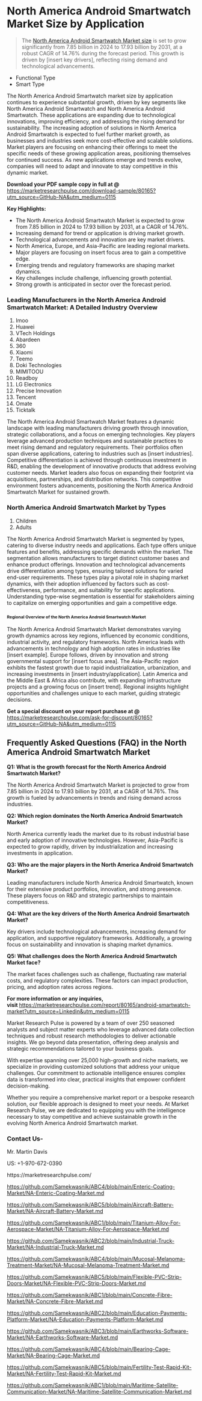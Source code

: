 <h1>North America Android Smartwatch Market&nbsp;Size by Application</h1><blockquote><p>The <a href="https://marketresearchpulse.com/download-sample/80165?utm_source=GitHub-NA&amp;utm_medium=0115">North America Android Smartwatch Market size</a> is set to grow significantly from 7.85 billion in 2024 to 17.93 billion by 2031, at a robust CAGR of 14.76% during the forecast period. This growth is driven by [insert key drivers], reflecting rising demand and technological advancements.</p></blockquote><ul><li>Functional Type<li> Smart Type</li></ul><p>The North America Android Smartwatch market size by application continues to experience substantial growth, driven by key segments like North America Android Smartwatch and North America Android Smartwatch. These applications are expanding due to technological innovations, improving efficiency, and addressing the rising demand for sustainability. The increasing adoption of solutions in North America Android Smartwatch is expected to fuel further market growth, as businesses and industries seek more cost-effective and scalable solutions. Market players are focusing on enhancing their offerings to meet the specific needs of these growing application areas, positioning themselves for continued success. As new applications emerge and trends evolve, companies will need to adapt and innovate to stay competitive in this dynamic market.</p><p><strong>Download your PDF sample copy in full at @ </strong><a href="https://marketresearchpulse.com/download-sample/80165?utm_source=GitHub-NA&amp;utm_medium=0115">https://marketresearchpulse.com/download-sample/80165?utm_source=GitHub-NA&amp;utm_medium=0115</a></p><p><strong>Key Highlights: </strong></p><ul><li>The North America Android Smartwatch Market is expected to grow from 7.85 billion in 2024 to 17.93 billion by 2031, at a CAGR of 14.76%.</li><li>Increasing demand for trend or application is driving market growth.</li><li>Technological advancements and innovation are key market drivers.</li><li>North America, Europe, and Asia-Pacific are leading regional markets.</li><li>Major players are focusing on insert focus area to gain a competitive edge.</li><li>Emerging trends and regulatory frameworks are shaping market dynamics.</li><li>Key challenges include challenge, influencing growth potential.</li><li>Strong growth is anticipated in sector over the forecast period.</li></ul><h3>Leading Manufacturers in the North America Android Smartwatch Market: A Detailed Industry Overview</h3><ol><li>Imoo</li><li>Huawei</li><li>VTech Holdings</li><li>Abardeen</li><li>360</li><li>Xiaomi</li><li>Teemo</li><li>Doki Technologies</li><li>MIMITOOU</li><li>Readboy</li><li>LG Electronics</li><li>Precise Innovation</li><li>Tencent</li><li>Omate</li><li>Ticktalk</li></ol><div class="flex max-w-full flex-col flex-grow"><div class="min-h-8 text-message flex w-full flex-col items-end gap-2 whitespace-normal break-words [.text-message+&amp;]:mt-5" dir="auto" data-message-author-role="assistant" data-message-id="fd8432e4-4910-450d-b182-61b7bfb0a01f" data-message-model-slug="gpt-4o"><div class="flex w-full flex-col gap-1 empty:hidden first:pt-[3px]"><div class="markdown prose w-full break-words dark:prose-invert light"><p>The North America Android Smartwatch Market features a dynamic landscape with leading manufacturers driving growth through innovation, strategic collaborations, and a focus on emerging technologies. Key players leverage advanced production techniques and sustainable practices to meet rising demand and regulatory requirements. Their portfolios often span diverse applications, catering to industries such as [insert industries]. Competitive differentiation is achieved through continuous investment in R&amp;D, enabling the development of innovative products that address evolving customer needs. Market leaders also focus on expanding their footprint via acquisitions, partnerships, and distribution networks. This competitive environment fosters advancements, positioning the North America Android Smartwatch Market for sustained growth.</p></div></div></div></div><h3>North America Android Smartwatch Market by Types</h3><ol><li>Children<li> Adults</li></ol><div class="flex max-w-full flex-col flex-grow"><div class="min-h-8 text-message flex w-full flex-col items-end gap-2 whitespace-normal break-words [.text-message+&amp;]:mt-5" dir="auto" data-message-author-role="assistant" data-message-id="084470be-0bb7-4664-bddf-5156b4f41249" data-message-model-slug="gpt-4o-mini"><div class="flex w-full flex-col gap-1 empty:hidden first:pt-[3px]"><div class="markdown prose w-full break-words dark:prose-invert light"><p>The North America Android Smartwatch Market is segmented by types, catering to diverse industry needs and applications. Each type offers unique features and benefits, addressing specific demands within the market. The segmentation allows manufacturers to target distinct customer bases and enhance product offerings. Innovation and technological advancements drive differentiation among types, ensuring tailored solutions for varied end-user requirements. These types play a pivotal role in shaping market dynamics, with their adoption influenced by factors such as cost-effectiveness, performance, and suitability for specific applications. Understanding type-wise segmentation is essential for stakeholders aiming to capitalize on emerging opportunities and gain a competitive edge.</p></div></div></div></div><h3><span style="font-size: 11px;">Regional Overview of the North America Android Smartwatch Market</span></h3><div class="flex max-w-full flex-col flex-grow"><div class="min-h-8 text-message flex w-full flex-col items-end gap-2 whitespace-normal break-words [.text-message+&amp;]:mt-5" dir="auto" data-message-author-role="assistant" data-message-id="e9038762-ce64-4e30-91c9-9bd413514231" data-message-model-slug="gpt-4o-mini"><div class="flex w-full flex-col gap-1 empty:hidden first:pt-[3px]"><div class="markdown prose w-full break-words dark:prose-invert light"><p>The North America Android Smartwatch Market demonstrates varying growth dynamics across key regions, influenced by economic conditions, industrial activity, and regulatory frameworks. North America leads with advancements in technology and high adoption rates in industries like [insert example]. Europe follows, driven by innovation and strong governmental support for [insert focus area]. The Asia-Pacific region exhibits the fastest growth due to rapid industrialization, urbanization, and increasing investments in [insert industry/application]. Latin America and the Middle East &amp; Africa also contribute, with expanding infrastructure projects and a growing focus on [insert trend]. Regional insights highlight opportunities and challenges unique to each market, guiding strategic decisions.</p></div></div></div></div><p><strong>Get a special discount on your report purchase at @ </strong><a href="https://marketresearchpulse.com/ask-for-discount/80165?utm_source=GitHub-NA&amp;utm_medium=0115">https://marketresearchpulse.com/ask-for-discount/80165?utm_source=GitHub-NA&amp;utm_medium=0115</a></p><h2>Frequently Asked Questions (FAQ) in the North America Android Smartwatch Market</h2><p><strong>Q1: What is the growth forecast for the North America Android Smartwatch Market?</strong></p><p>The North America Android Smartwatch Market is projected to grow from 7.85 billion in 2024 to 17.93 billion by 2031, at a CAGR of 14.76%. This growth is fueled by advancements in trends and rising demand across industries.</p><p><strong>Q2: Which region dominates the North America Android Smartwatch Market?</strong></p><p>North America currently leads the market due to its robust industrial base and early adoption of innovative technologies. However, Asia-Pacific is expected to grow rapidly, driven by industrialization and increasing investments in application.</p><p><strong>Q3: Who are the major players in the North America Android Smartwatch Market?</strong></p><p>Leading manufacturers include North America Android Smartwatch, known for their extensive product portfolios, innovation, and strong presence. These players focus on R&amp;D and strategic partnerships to maintain competitiveness.</p><p><strong>Q4: What are the key drivers of the North America Android Smartwatch Market?</strong></p><p>Key drivers include technological advancements, increasing demand for application, and supportive regulatory frameworks. Additionally, a growing focus on sustainability and innovation is shaping market dynamics.</p><p><strong>Q5: What challenges does the North America Android Smartwatch Market face?</strong></p><p>The market faces challenges such as challenge, fluctuating raw material costs, and regulatory complexities. These factors can impact production, pricing, and adoption rates across regions.</p><p><strong>For more information or any inquiries, visit&nbsp;</strong><a href="https://marketresearchpulse.com/report/80165/android-smartwatch-market?utm_source=Linkedin&utm_medium=0115">https://marketresearchpulse.com/report/80165/android-smartwatch-market?utm_source=Linkedin&utm_medium=0115</a></p><p>Market Research Pulse is powered by a team of over 250 seasoned analysts and subject matter experts who leverage advanced data collection techniques and robust research methodologies to deliver actionable insights. We go beyond data presentation, offering deep analysis and strategic recommendations tailored to your business goals.</p><p>With expertise spanning over 25,000 high-growth and niche markets, we specialize in providing customized solutions that address your unique challenges. Our commitment to actionable intelligence ensures complex data is transformed into clear, practical insights that empower confident decision-making.</p><p>Whether you require a comprehensive market report or a bespoke research solution, our flexible approach is designed to meet your needs. At Market Research Pulse, we are dedicated to equipping you with the intelligence necessary to stay competitive and achieve sustainable growth in the evolving North America Android Smartwatch market.</p><h3><strong>Contact Us-</strong></h3><p>Mr. Martin Davis</p><p>US: +1-970-672-0390</p><p>https://marketresearchpulse.com/</p><p><a href="https://github.com/Samekwasnik/ABC4/blob/main/Enteric-Coating-Market/NA-Enteric-Coating-Market.md">https://github.com/Samekwasnik/ABC4/blob/main/Enteric-Coating-Market/NA-Enteric-Coating-Market.md</a></p><p><a href="https://github.com/Samekwasnik/ABC5/blob/main/Aircraft-Battery-Market/NA-Aircraft-Battery-Market.md">https://github.com/Samekwasnik/ABC5/blob/main/Aircraft-Battery-Market/NA-Aircraft-Battery-Market.md</a></p><p><a href="https://github.com/Samekwasnik/ABC1/blob/main/Titanium-Alloy-For-Aerospace-Market/NA-Titanium-Alloy-For-Aerospace-Market.md">https://github.com/Samekwasnik/ABC1/blob/main/Titanium-Alloy-For-Aerospace-Market/NA-Titanium-Alloy-For-Aerospace-Market.md</a></p><p><a href="https://github.com/Samekwasnik/ABC2/blob/main/Industrial-Truck-Market/NA-Industrial-Truck-Market.md">https://github.com/Samekwasnik/ABC2/blob/main/Industrial-Truck-Market/NA-Industrial-Truck-Market.md</a></p><p><a href="https://github.com/Samekwasnik/ABC4/blob/main/Mucosal-Melanoma-Treatment-Market/NA-Mucosal-Melanoma-Treatment-Market.md">https://github.com/Samekwasnik/ABC4/blob/main/Mucosal-Melanoma-Treatment-Market/NA-Mucosal-Melanoma-Treatment-Market.md</a></p><p><a href="https://github.com/Samekwasnik/ABC5/blob/main/Flexible-PVC-Strip-Doors-Market/NA-Flexible-PVC-Strip-Doors-Market.md">https://github.com/Samekwasnik/ABC5/blob/main/Flexible-PVC-Strip-Doors-Market/NA-Flexible-PVC-Strip-Doors-Market.md</a></p><p><a href="https://github.com/Samekwasnik/ABC1/blob/main/Concrete-Fibre-Market/NA-Concrete-Fibre-Market.md">https://github.com/Samekwasnik/ABC1/blob/main/Concrete-Fibre-Market/NA-Concrete-Fibre-Market.md</a></p><p><a href="https://github.com/Samekwasnik/ABC2/blob/main/Education-Payments-Platform-Market/NA-Education-Payments-Platform-Market.md">https://github.com/Samekwasnik/ABC2/blob/main/Education-Payments-Platform-Market/NA-Education-Payments-Platform-Market.md</a></p><p><a href="https://github.com/Samekwasnik/ABC3/blob/main/Earthworks-Software-Market/NA-Earthworks-Software-Market.md">https://github.com/Samekwasnik/ABC3/blob/main/Earthworks-Software-Market/NA-Earthworks-Software-Market.md</a></p><p><a href="https://github.com/Samekwasnik/ABC4/blob/main/Bearing-Cage-Market/NA-Bearing-Cage-Market.md">https://github.com/Samekwasnik/ABC4/blob/main/Bearing-Cage-Market/NA-Bearing-Cage-Market.md</a></p><p><a href="https://github.com/Samekwasnik/ABC5/blob/main/Fertility-Test-Rapid-Kit-Market/NA-Fertility-Test-Rapid-Kit-Market.md">https://github.com/Samekwasnik/ABC5/blob/main/Fertility-Test-Rapid-Kit-Market/NA-Fertility-Test-Rapid-Kit-Market.md</a></p><p><a href="https://github.com/Samekwasnik/ABC1/blob/main/Maritime-Satellite-Communication-Market/NA-Maritime-Satellite-Communication-Market.md">https://github.com/Samekwasnik/ABC1/blob/main/Maritime-Satellite-Communication-Market/NA-Maritime-Satellite-Communication-Market.md</a></p>
